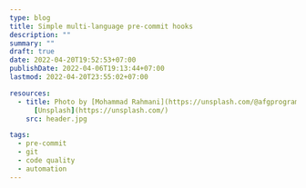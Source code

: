 ```yaml
---
type: blog
title: Simple multi-language pre-commit hooks
description: ""
summary: ""
draft: true
date: 2022-04-20T19:52:53+07:00
publishDate: 2022-04-06T19:13:44+07:00
lastmod: 2022-04-20T23:55:02+07:00

resources:
  - title: Photo by [Mohammad Rahmani](https://unsplash.com/@afgprogrammer) via
      [Unsplash](https://unsplash.com/)
    src: header.jpg

tags:
  - pre-commit
  - git
  - code quality
  - automation
---
```

